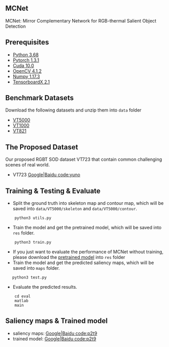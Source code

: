 ## MCNet
MCNet: Mirror Complementary Network for RGB-thermal Salient Object Detection


## Prerequisites
- [Python 3.68](https://www.python.org/)
- [Pytorch 1.3.1](http://pytorch.org/)
- [Cuda 10.0](https://developer.nvidia.com/cuda-10.0-download-archive)
- [OpenCV 4.1.2](https://opencv.org/)
- [Numpy 1.17.3](https://numpy.org/)
- [TensorboardX 2.1](https://github.com/lanpa/tensorboardX)


## Benchmark Datasets
Download the following datasets and unzip them into `data` folder

- [VT5000](https://arxiv.org/pdf/2007.03262.pdf)
- [VT1000](https://arxiv.org/pdf/1905.06741.pdf)
- [VT821](https://link.springer.com/chapter/10.1007/978-981-13-1702-6_36)


## The Proposed Dataset
Our proposed RGBT SOD dataset VT723 that contain common challenging scenes of real world.
- VT723 [Google]()|[Baidu code:yuno](https://pan.baidu.com/s/1F171033a7JurP8ICq6Fv1w)



## Training & Testing & Evaluate
- Split the ground truth into skeleton map and contour map, which will be saved into `data/VT5000/skeleton` and `data/VT5000/contour`.
```shell
    python3 utils.py
```

- Train the model and get the pretrained model, which will be saved into `res` folder.
```shell
    python3 train.py
```

 - If you just want to evaluate the performance of MCNet without training, please download the [pretrained model]() into `res` folder
 - Train the model and get the predicted saliency maps, which will be saved into `maps` folder.
 ```shell
    python3 test.py
```

- Evaluate the predicted results. 
```shell
    cd eval
    matlab
    main
```


## Saliency maps & Trained model
- saliency maps: [Google]()|[Baidu code:p2t9](https://pan.baidu.com/s/1510TnLFx0gRK6S1ppXXSXg)
- trained model: [Google]()|[Baidu code:p2t9](https://pan.baidu.com/s/1510TnLFx0gRK6S1ppXXSXg)


